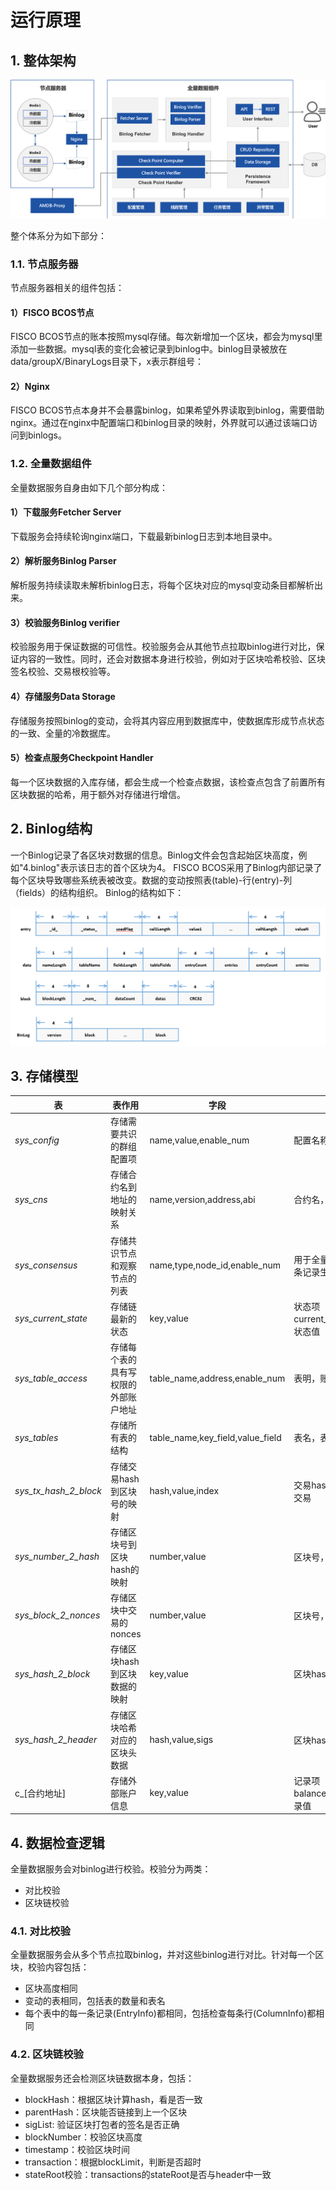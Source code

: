 # 运行原理

## 1. 整体架构

![](./picture/architecture.png)

整个体系分为如下部分：

### 1.1. 节点服务器

节点服务器相关的组件包括：

#### 1）FISCO BCOS节点

FISCO BCOS节点的账本按照mysql存储。每次新增加一个区块，都会为mysql里添加一些数据。mysql表的变化会被记录到binlog中。binlog目录被放在data/groupX/BinaryLogs目录下，x表示群组号：

#### 2）Nginx
FISCO BCOS节点本身并不会暴露binlog，如果希望外界读取到binlog，需要借助nginx。通过在nginx中配置端口和binlog目录的映射，外界就可以通过该端口访问到binlogs。
### 1.2. 全量数据组件

全量数据服务自身由如下几个部分构成：
#### 1）下载服务Fetcher Server
下载服务会持续轮询nginx端口，下载最新binlog日志到本地目录中。
#### 2）解析服务Binlog Parser
解析服务持续读取未解析binlog日志，将每个区块对应的mysql变动条目都解析出来。
#### 3）校验服务Binlog verifier
校验服务用于保证数据的可信性。校验服务会从其他节点拉取binlog进行对比，保证内容的一致性。同时，还会对数据本身进行校验，例如对于区块哈希校验、区块签名校验、交易根校验等。
#### 4）存储服务Data Storage
存储服务按照binlog的变动，会将其内容应用到数据库中，使数据库形成节点状态的一致、全量的冷数据库。
#### 5）检查点服务Checkpoint Handler
每一个区块数据的入库存储，都会生成一个检查点数据，该检查点包含了前置所有区块数据的哈希，用于额外对存储进行增信。



## 2. Binlog结构
一个Binlog记录了各区块对数据的信息。Binlog文件会包含起始区块高度，例如"4.binlog"表示该日志的首个区块为4。
FISCO BCOS采用了Binlog内部记录了每个区块导致哪些系统表被改变。数据的变动按照表(table)-行(entry)-列（fields）的结构组织。
Binlog的结构如下：

![](picture/binlog.png)


## 3. 存储模型

| 表 |表作用| 字段 | 字段说明 |
| --- | --- | --- | --- |
|_sys_config_|存储需要共识的群组配置项	|name,value,enable_num|配置名称，配置值，该条记录生效块高|
|_sys_cns_|存储合约名到地址的映射关系	|name,version,address,abi|合约名，合约版本，合约地址，合约ABI|
|_sys_consensus_|存储共识节点和观察节点的列表|name,type,node_id,enable_num|用于全量查询的标记，节点类型，节点ID，该条记录生效块高|
|_sys_current_state_|存储链最新的状态	|key,value|状态项（目前有current_number/total_transaction_count），状态值|
|_sys_table_access_|存储每个表的具有写权限的外部账户地址|table_name,address,enable_num|表明，账号地址，该条记录生效块高|
|_sys_tables_|存储所有表的结构|table_name,key_field,value_field|表名，表主key的列名，表其他列的列名|
|_sys_tx_hash_2_block_|存储交易hash到区块号的映射	|hash,value,index|交易hash，交易所在的区块号，区块中第几条交易|
|_sys_number_2_hash_|存储区块号到区块hash的映射	|number,value|区块号，区块hash|
|_sys_block_2_nonces_|存储区块中交易的nonces		|number,value|区块号，该区块中的nonce列表|
|_sys_hash_2_block_|存储区块hash到区块数据的映射	|key,value|区块hash，区块序列化数据|
|_sys_hash_2_header_|存储区块哈希对应的区块头数据|hash,value,sigs|区块hash，区块头序列号数据，签名列表|
|c_[合约地址]|存储外部账户信息|key,value|记录项（目前有balance/nonce/code/codeHash/alive），记录值|


## 4. 数据检查逻辑

全量数据服务会对binlog进行校验。校验分为两类：
- 对比校验
- 区块链校验

### 4.1. 对比校验

全量数据服务会从多个节点拉取binlog，并对这些binlog进行对比。针对每一个区块，校验内容包括：
- 区块高度相同
- 变动的表相同，包括表的数量和表名
- 每个表中的每一条记录(EntryInfo)都相同，包括检查每条行(ColumnInfo)都相同

### 4.2. 区块链校验

全量数据服务还会检测区块链数据本身，包括：

- blockHash：根据区块计算hash，看是否一致
- parentHash：区块能否链接到上一个区块
- sigList: 验证区块打包者的签名是否正确
- blockNumber：校验区块高度
- timestamp：校验区块时间
- transaction：根据blockLimit，判断是否超时
- stateRoot校验：transactions的stateRoot是否与header中一致


